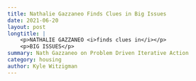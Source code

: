 ```yaml
---
title: Nathalie Gazzaneo Finds Clues in Big Issues
date: 2021-06-20
layout: post
longtitle: |
    <p>NATHALIE GAZZANEO <i>finds clues in</i></p>
    <p>BIG ISSUES</p>
summary: Nath Gazzaneo on Problem Driven Iterative Action
category: housing
author: Kyle Witzigman
---
```


<div id="buzzsprout-player-8837276"></div>
<script src="https://www.buzzsprout.com/1795888/8837276-6-nathalie-gazzaneo-finds-clues-in-big-issues.js?container_id=buzzsprout-player-8837276&player=small" type="text/javascript" charset="utf-8"></script>